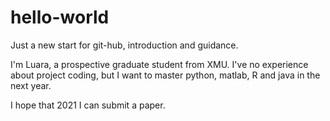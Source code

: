 # hello-world
Just a new start for git-hub, introduction and guidance.

I'm Luara, a prospective graduate student from XMU.
I've no experience about project coding, but I want to master python, matlab, R and java in the next year.

I hope that 2021 I can submit a paper.
